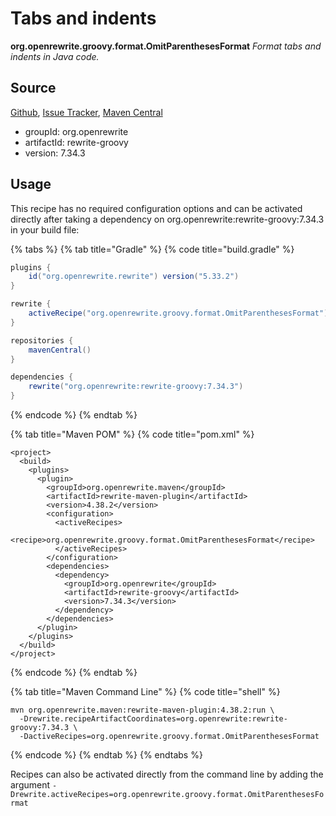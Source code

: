 # Tabs and indents

**org.openrewrite.groovy.format.OmitParenthesesFormat**
_Format tabs and indents in Java code._

## Source

[Github](https://github.com/openrewrite/rewrite-groovy), [Issue Tracker](https://github.com/openrewrite/rewrite-groovy/issues), [Maven Central](https://search.maven.org/artifact/org.openrewrite/rewrite-groovy/7.34.3/jar)

* groupId: org.openrewrite
* artifactId: rewrite-groovy
* version: 7.34.3


## Usage

This recipe has no required configuration options and can be activated directly after taking a dependency on org.openrewrite:rewrite-groovy:7.34.3 in your build file:

{% tabs %}
{% tab title="Gradle" %}
{% code title="build.gradle" %}
```groovy
plugins {
    id("org.openrewrite.rewrite") version("5.33.2")
}

rewrite {
    activeRecipe("org.openrewrite.groovy.format.OmitParenthesesFormat")
}

repositories {
    mavenCentral()
}

dependencies {
    rewrite("org.openrewrite:rewrite-groovy:7.34.3")
}
```
{% endcode %}
{% endtab %}

{% tab title="Maven POM" %}
{% code title="pom.xml" %}
```markup
<project>
  <build>
    <plugins>
      <plugin>
        <groupId>org.openrewrite.maven</groupId>
        <artifactId>rewrite-maven-plugin</artifactId>
        <version>4.38.2</version>
        <configuration>
          <activeRecipes>
            <recipe>org.openrewrite.groovy.format.OmitParenthesesFormat</recipe>
          </activeRecipes>
        </configuration>
        <dependencies>
          <dependency>
            <groupId>org.openrewrite</groupId>
            <artifactId>rewrite-groovy</artifactId>
            <version>7.34.3</version>
          </dependency>
        </dependencies>
      </plugin>
    </plugins>
  </build>
</project>
```
{% endcode %}
{% endtab %}

{% tab title="Maven Command Line" %}
{% code title="shell" %}
```shell
mvn org.openrewrite.maven:rewrite-maven-plugin:4.38.2:run \
  -Drewrite.recipeArtifactCoordinates=org.openrewrite:rewrite-groovy:7.34.3 \
  -DactiveRecipes=org.openrewrite.groovy.format.OmitParenthesesFormat
```
{% endcode %}
{% endtab %}
{% endtabs %}

Recipes can also be activated directly from the command line by adding the argument `-Drewrite.activeRecipes=org.openrewrite.groovy.format.OmitParenthesesFormat`
